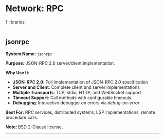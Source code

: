 # Network: RPC

1 libraries

---

## jsonrpc

**System Name:** `jsonrpc`

**Purpose:** JSON-RPC 2.0 server/client implementation.

**Why Use It:**
- **JSON-RPC 2.0**: Full implementation of JSON-RPC 2.0 specification
- **Server and Client**: Complete client and server implementations
- **Multiple Transports**: TCP, stdio, HTTP, and WebSocket support
- **Timeout Support**: Call methods with configurable timeouts
- **Debugging**: Interactive debugger on errors via *debug-on-error*

**Best For:** RPC services, distributed systems, LSP implementations, remote procedure calls.

**Note:** BSD 2-Clause license.

---


